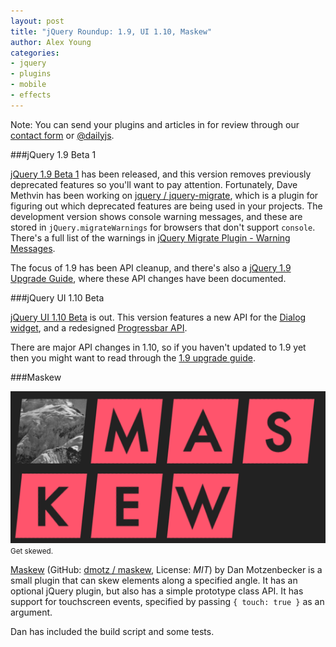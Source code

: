 ```yaml
---
layout: post
title: "jQuery Roundup: 1.9, UI 1.10, Maskew"
author: Alex Young
categories:
- jquery
- plugins
- mobile
- effects
---
```


<div class="intro">
Note: You can send your plugins and articles in for review through our <a href="/contact.html">contact form</a> or <a href="http://twitter.com/dailyjs">@dailyjs</a>.
</div>

###jQuery 1.9 Beta 1

[jQuery 1.9 Beta 1](http://blog.jquery.com/2012/12/17/jquery-1-9-beta-1-released/) has been released, and this version removes previously deprecated features so you'll want to pay attention.  Fortunately, Dave Methvin has been working on [jquery / jquery-migrate](https://github.com/jquery/jquery-migrate), which is a plugin for figuring out which deprecated features are being used in your projects.  The development version shows console warning messages, and these are stored in `jQuery.migrateWarnings` for browsers that don't support `console`.  There's a full list of the warnings in [jQuery Migrate Plugin - Warning Messages](https://github.com/jquery/jquery-migrate/blob/master/warnings.md).

The focus of 1.9 has been API cleanup, and there's also a [jQuery 1.9 Upgrade Guide](http://jquery.com/upgrade-guide/1.9/), where these API changes have been documented.

###jQuery UI 1.10 Beta

[jQuery UI 1.10 Beta](http://blog.jqueryui.com/2012/12/jquery-ui-1-10-beta/) is out.  This version features a new API for the [Dialog widget](http://forum.jquery.com/topic/dialog-api-redesign), and a redesigned [Progressbar API](http://forum.jquery.com/topic/progressbar-api-redesign).

There are major API changes in 1.10, so if you haven't updated to 1.9 yet then you might want to read through the [1.9 upgrade guide](http://jqueryui.com/upgrade-guide/1.9/).

###Maskew

<div class="image">
  <img src="/images/posts/maskew.png" alt="" />
  <small>Get skewed.</small>
</div>

[Maskew](http://oxism.com/maskew/) (GitHub: [dmotz / maskew](https://github.com/dmotz/maskew), License: _MIT_) by Dan Motzenbecker is a small plugin that can skew elements along a specified angle.  It has an optional jQuery plugin, but also has a simple prototype class API.  It has support for touchscreen events, specified by passing `{ touch: true }` as an argument.

Dan has included the build script and some tests.

